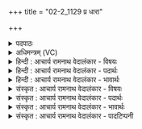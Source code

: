 +++
title = "02-2_1129 प्र धारा"

+++
<details><summary>पदपाठः</summary>

प्र। धा꣡रा꣢꣯। म꣡धोः꣢꣯। अ꣣ग्रियः꣢। म꣣हीः꣢। अ꣣पः꣢। वि। गा꣣हते। हविः꣢। ह꣣वि꣡ष्षु꣢। व꣡न्द्यः꣢꣯। ११२९।
</details>

<details><summary>अधिमन्त्रम् (VC)</summary>

- पवमानः सोमः
- असितः काश्यपो देवलो वा
- गायत्री
- षड्जः
</details>

<details><summary>हिन्दी : आचार्य रामनाथ वेदालंकार - विषयः</summary>

अगले मन्त्र में पुनः विद्वान् का विषय है।
</details>

<details><summary>हिन्दी : आचार्य रामनाथ वेदालंकार - पदार्थः</summary>

पदार्थान्वय -  (अग्रियः)अगुआ श्रेष्ठ, (हविःषु)हवि देनेवालों में(हविः)उत्कृष्ट हवि देनेवाला, (वन्द्यः)वन्दनीय सोम अर्थात् ज्ञान के उत्पादक विद्वान्(महीः अपः)महान् कर्मों को(विगाहते)आलोडित करता है अर्थात् ज्ञान के अनुकूल कर्मों का आचरण करता है। उसके पास से(मधोः)मधुर ज्ञानरस की(धारा)धारा(प्र)प्रवाहित होती है ॥२॥
</details>

<details><summary>हिन्दी : आचार्य रामनाथ वेदालंकार - भावार्थः</summary>

भावार्थ -  वही विद्वान् प्रशंसनीय है,जो ज्ञान के अनुकूल कर्म भी करता है और सबके लिए ज्ञान की मधुर धाराएँ बहाता है ॥२॥
</details>

<details><summary>संस्कृत : आचार्य रामनाथ वेदालंकार - विषयः</summary>

अथ पुनरपि विद्वद्विषय एवोच्यते।
</details>

<details><summary>संस्कृत : आचार्य रामनाथ वेदालंकार - पदार्थः</summary>

पदार्थान्वय -  (अग्रियः)अग्रेभवः श्रेष्ठः, (हविःषु))हविष्प्रदातृषु(हविः)उत्कृष्टो हविष्प्रदाता, (वन्द्यः)वन्दनीयः सोमः ज्ञानस्य अभिषोता विद्वान्(महीः अपः)महान्ति कर्माणि(वि गाहते)आलोडयति,ज्ञानानुकूलं कर्माण्याचरतीत्यर्थः। तस्यसकाशात्(मधोः)मधुरस्य ज्ञानरसस्य(धारा)नदी(प्र)प्रवहति।[उपसर्ग-बलाद् योग्यक्रियाध्याहारः,संहितायां ‘मधोः’इत्यस्य विसर्गलोपश्छान्दसः]॥२॥
</details>

<details><summary>संस्कृत : आचार्य रामनाथ वेदालंकार - भावार्थः</summary>

भावार्थ -  स एव विद्वान् प्रशस्यो यो ज्ञानानुकूलं कर्माण्यप्याचरति,सर्वेभ्यश्च ज्ञानस्य मधुरा धाराः प्रवाहयति ॥२॥
</details>

<details><summary>संस्कृत : आचार्य रामनाथ वेदालंकार - पादटिप्पनी</summary>

टिप्पनी -   १.ऋ० ९।७।२,‘मध्वो॑’,‘ह॒विष्षु॒’इति पाठः।
</details>